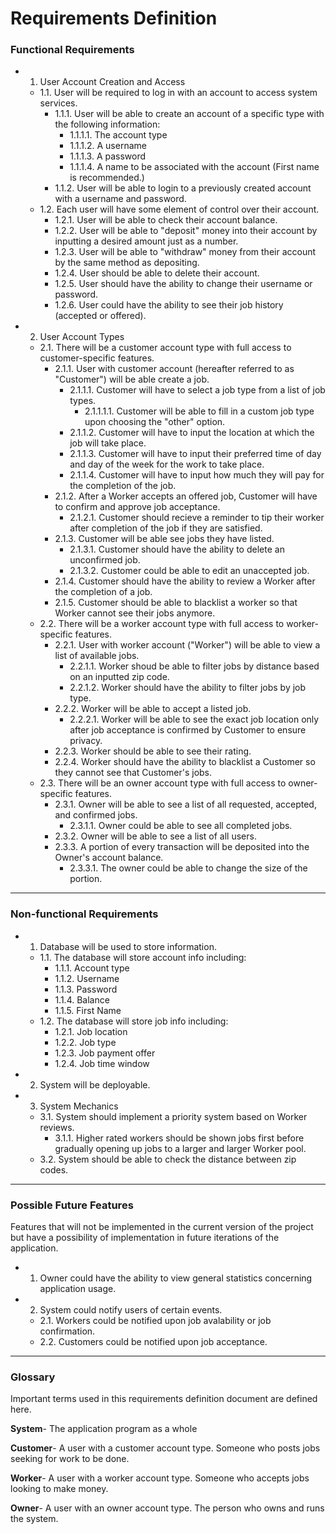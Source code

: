 # Requirements Definition

### Functional Requirements

* 1. User Account Creation and Access
	* 1.1. User will be required to log in with an account to access system services.
		* 1.1.1. User will be able to create an account of a specific type with the following information:
			* 1.1.1.1. The account type
			* 1.1.1.2. A username
			* 1.1.1.3. A password
			* 1.1.1.4. A name to be associated with the account (First name is recommended.)
		* 1.1.2. User will be able to login to a previously created account with a username and password.
	* 1.2. Each user will have some element of control over their account.
		* 1.2.1. User will be able to check their account balance.
		* 1.2.2. User will be able to "deposit" money into their account by inputting a desired amount just as a number.
		* 1.2.3. User will be able to "withdraw" money from their account by the same method as depositing.
		* 1.2.4. User should be able to delete their account.
		* 1.2.5. User should have the ability to change their username or password.
		* 1.2.6. User could have the ability to see their job history (accepted or offered).

* 2. User Account Types
	* 2.1. There will be a customer account type with full access to customer-specific features.
		* 2.1.1. User with customer account (hereafter referred to as "Customer") will be able create a job.
			* 2.1.1.1. Customer will have to select a job type from a list of job types.
				* 2.1.1.1.1. Customer will be able to fill in a custom job type upon choosing the "other" option.
			* 2.1.1.2. Customer will have to input the location at which the job will take place.
			* 2.1.1.3. Customer will have to input their preferred time of day and day of the week for the work to take place.
			* 2.1.1.4. Customer will have to input how much they will pay for the completion of the job.
		* 2.1.2. After a Worker accepts an offered job, Customer will have to confirm and approve job acceptance.
			* 2.1.2.1. Customer should recieve a reminder to tip their worker after completion of the job if they are satisfied. 
		* 2.1.3. Customer will be able see jobs they have listed.
			* 2.1.3.1. Customer should have the ability to delete an unconfirmed job.
			* 2.1.3.2. Customer could be able to edit an unaccepted job.
		* 2.1.4. Customer should have the ability to review a Worker after the completion of a job.
		* 2.1.5. Customer should be able to blacklist a worker so that Worker cannot see their jobs anymore.
	* 2.2. There will be a worker account type with full access to worker-specific features.
		* 2.2.1. User with worker account ("Worker") will be able to view a list of available jobs.
			* 2.2.1.1. Worker shoud be able to filter jobs by distance based on an inputted zip code.
			* 2.2.1.2. Worker should have the ability to filter jobs by job type.
		* 2.2.2. Worker will be able to accept a listed job.
			* 2.2.2.1. Worker will be able to see the exact job location only after job acceptance is confirmed by Customer to ensure privacy.
		* 2.2.3. Worker should be able to see their rating.
		* 2.2.4. Worker should have the ability to blacklist a Customer so they cannot see that Customer's jobs.
	* 2.3. There will be an owner account type with full access to owner-specific features.
		* 2.3.1. Owner will be able to see a list of all requested, accepted, and confirmed jobs.
			* 2.3.1.1. Owner could be able to see all completed jobs.
		* 2.3.2. Owner will be able to see a list of all users.
		* 2.3.3. A portion of every transaction will be deposited into the Owner's account balance.
			* 2.3.3.1. The owner could be able to change the size of the portion.

---

### Non-functional Requirements

* 1. Database will be used to store information.
	* 1.1. The database will store account info including:
		* 1.1.1. Account type
		* 1.1.2. Username
		* 1.1.3. Password
		* 1.1.4. Balance
		* 1.1.5. First Name
	* 1.2. The database will store job info including:
		* 1.2.1. Job location
		* 1.2.2. Job type
		* 1.2.3. Job payment offer
		* 1.2.4. Job time window

* 2. System will be deployable.

* 3. System Mechanics
	* 3.1. System should implement a priority system based on Worker reviews.
		* 3.1.1. Higher rated workers should be shown jobs first before gradually opening up jobs to a larger and larger Worker pool.
	* 3.2. System should be able to check the distance between zip codes.

---

### Possible Future Features

Features that will not be implemented in the current version of the project but have a possibility of implementation in future iterations of the application.

* 1. Owner could have the ability to view general statistics concerning application usage.
* 2. System could notify users of certain events.
	* 2.1. Workers could be notified upon job avalability or job confirmation.
	* 2.2. Customers could be notified upon job acceptance.

---

### Glossary

Important terms used in this requirements definition document are defined here.

**System**- The application program as a whole

**Customer**- A user with a customer account type. Someone who posts jobs seeking for work to be done.

**Worker**- A user with a worker account type. Someone who accepts jobs looking to make money.

**Owner**- A user with an owner account type. The person who owns and runs the system.
